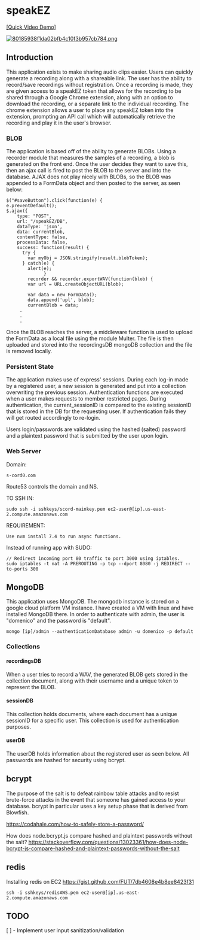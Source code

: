 # speakEZ

[[Quick Video Demo]](https://www.youtube.com/watch?v=LLqZFrmpqeM)

[![80185938f1da02bfb4c10f3b957cb784.png](https://i.postimg.cc/QtWbgFN0/80185938f1da02bfb4c10f3b957cb784.png)](https://postimg.cc/tZpWpCxx)

## Introduction

This application exists to make sharing audio clips easier. Users can quickly generate a recording along with a shareable link. The user has the ability to record/save recordings without registration. Once a recording is made, they are given access to a speakEZ token that allows for the recording to be shared through a Google Chrome extension, along with an option to download the recording, or a separate link to the individual recording. The chrome extension allows a user to place any speakEZ token into the extension, prompting an API call which will automatically retrieve the recording and play it in the user's browser. 

### BLOB

The application is based off of the ability to generate BLOBs. Using a recorder module that measures the samples of a recording, a blob is generated on the front end. Once the user decides they want to save this, then an ajax call is fired to post the BLOB to the server and into the database. AJAX does not play nicely with BLOBs, so the BLOB was appended to a FormData object and then posted to the server, as seen below:

    $("#saveButton").click(function(e) {
    e.preventDefault();
    $.ajax({
        type: "POST",
        url: "/speakEZ/DB",
        dataType: 'json',   
        data: currentBlob,
        contentType: false,
        processData: false,         
        success: function(result) {
          try {
            var myObj = JSON.stringify(result.blobToken);
          } catch(e) {
            alert(e);
                  }
            recorder && recorder.exportWAV(function(blob) {
            var url = URL.createObjectURL(blob);
      
            var data = new FormData();
            data.append('upl', blob);
            currentBlob = data;
         .
         .
         .
         
Once the BLOB reaches the server, a middleware function is used to upload the FormData as a local file using the module Multer. The file is then uploaded and stored into the recordingsDB mongoDB collection and the file is removed locally.
  
 ### Persistent State
 
The application makes use of express' sessions. During each log-in made by a registered user, a new session is generated and put into a collection overwriting the previous session. Authentication functions are executed when a user makes requests to member restricted pages. During authentication, the current_sessionID is compared to the existing sessionID that is stored in the DB for the requesting user. If authentication fails they will get routed accordingly to re-login.

Users login/passwords are validated using the hashed (salted) password and a plaintext password that is submitted by the user upon login. 

### Web Server

Domain:
    
    s-cord0.com

Route53 controls the domain and NS.

TO SSH IN:

    sudo ssh -i sshkeys/scord-mainkey.pem ec2-user@[ip].us-east-2.compute.amazonaws.com

REQUIREMENT:

    Use nvm install 7.4 to run async functions.

Instead of running app with SUDO:

    // Redirect incoming port 80 traffic to port 3000 using iptables.
    sudo iptables -t nat -A PREROUTING -p tcp --dport 8080 -j REDIRECT --to-ports 300

## MongoDB

This application uses MongoDB. The mongodb instance is stored on a google cloud platform VM instance. I have created a VM with linux and have installed MongoDB there. In order to authenticate with admin, the user is "domenico" and the password is "default". 

    mongo [ip]/admin --authenticationDatabase admin -u domenico -p default

### Collections

#### recordingsDB

When a user tries to record a WAV, the generated BLOB gets stored in the collection document, along with their username and a unique token to represent the BLOB.

#### sessionDB

This collection holds documents, where each document has a unique sessionID for a specific user. This collection is used
for authentication purposes. 

#### userDB

The userDB holds information about the registered user as seen below.
All passwords are hashed for security using bcrypt. 

## bcrypt     

The purpose of the salt is to defeat rainbow table attacks and to resist brute-force attacks in the event that
someone has gained access to your database. bcrypt in particular uses a key setup phase that is derived from Blowfish.

https://codahale.com/how-to-safely-store-a-password/

How does node.bcrypt.js compare hashed and plaintext passwords without the salt?
https://stackoverflow.com/questions/13023361/how-does-node-bcrypt-js-compare-hashed-and-plaintext-passwords-without-the-salt

## redis

Installing redis on EC2 
https://gist.github.com/FUT/7db4608e4b8ee8423f31

    ssh -i sshkeys/redisAWS.pem ec2-user@[ip].us-east-2.compute.amazonaws.com

## TODO

[ ] - Implement user input sanitization/validation
